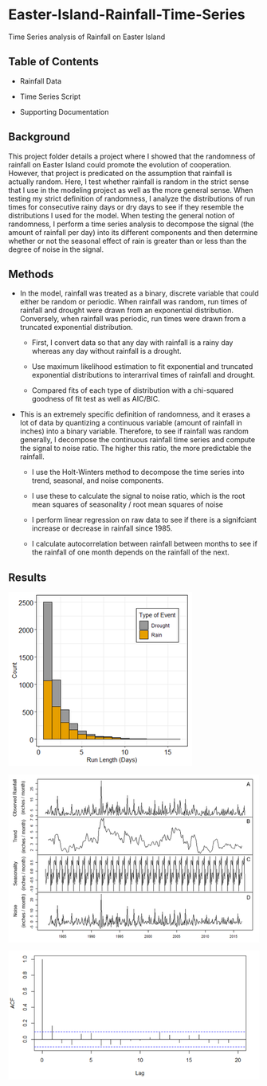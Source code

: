 # Easter-Island-Rainfall-Time-Series
Time Series analysis of Rainfall on Easter Island

## Table of Contents

* Rainfall Data 

* Time Series Script

* Supporting Documentation 

## Background

This project folder details a project where I showed that the randomness of rainfall on Easter Island could promote the evolution of cooperation. However, that project is predicated on the assumption that rainfall is actually random. Here, I test whether rainfall is random in the strict sense that I use in the modeling project as well as the more general sense. When testing my strict definition of randomness, I analyze the distributions of run times for consecutive rainy days or dry days to see if they resemble the distributions I used for the model. When testing the general notion of randomness, I perform a time series analysis to decompose the signal (the amount of rainfall per day) into its different components and then determine whether or not the seasonal effect of rain is greater than or less than the degree of noise in the signal. 

## Methods 

* In the model, rainfall was treated as a binary, discrete variable that could either be random or periodic. When rainfall was random, run times of rainfall and drought were drawn from an exponential distribution. Conversely, when rainfall was periodic, run times were drawn from a truncated exponential distribution. 

  - First, I convert data so that any day with rainfall is a rainy day whereas any day without rainfall is a drought. 

  - Use maximum likelihood estimation to fit exponential and truncated exponential distributions to interarrival times of rainfall and drought. 
  
  - Compared fits of each type of distribution with a chi-squared goodness of fit test as well as AIC/BIC. 
  
* This is an extremely specific definition of randomness, and it erases a lot of data by quantizing a continuous variable (amount of rainfall in inches) into a binary variable. Therefore, to see if rainfall was random generally, I decompose the continuous rainfall time series and compute the signal to noise ratio. The higher this ratio, the more predictable the rainfall. 
 
  - I use the Holt-Winters method to decompose the time series into trend, seasonal, and noise components. 

  - I use these to calculate the signal to noise ratio, which is the root mean squares of seasonality / root mean squares of noise 
  
  - I perform linear regression on raw data to see if there is a signifciant increase or decrease in rainfall since 1985.  

  - I calculate autocorrelation between rainfall between months to see if the rainfall of one month depends on the rainfall of the next. 
  
## Results 

![](/Images/distributions.png)

![](/Images/timeSeries.png)

![](/Images/autocorrelation.png)
